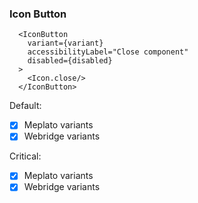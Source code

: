 ### Icon Button

```tsx
  <IconButton
    variant={variant}
    accessibilityLabel="Close component"
    disabled={disabled}
  >
    <Icon.close/>
  </IconButton>
```

Default: 
- [x] Meplato variants
- [x] Webridge variants

Critical: 
- [x] Meplato variants
- [x] Webridge variants